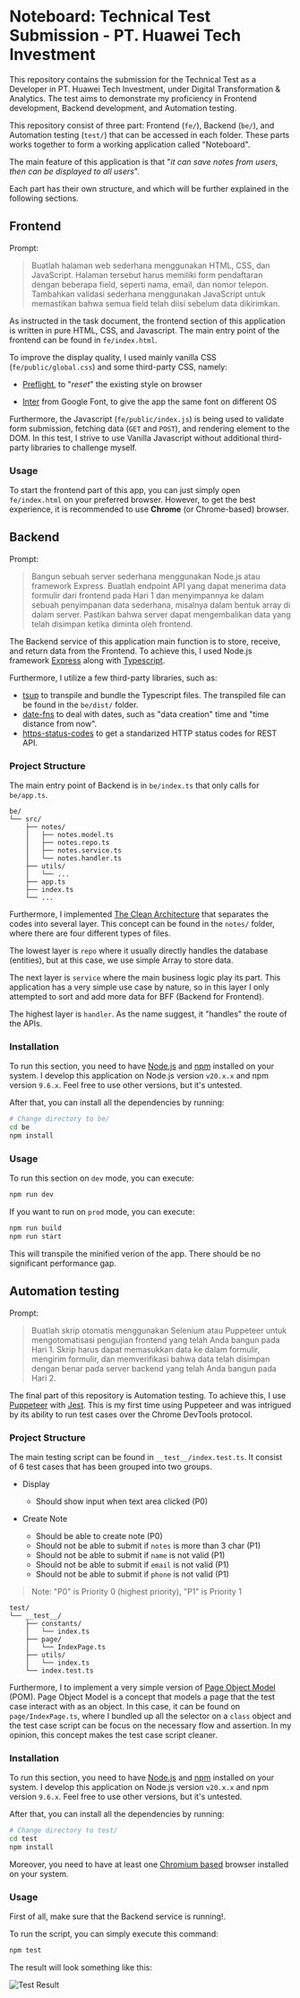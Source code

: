 # Noteboard: Technical Test Submission - PT. Huawei Tech Investment

This repository contains the submission for the Technical Test as a Developer in PT. Huawei Tech Investment, under Digital Transformation & Analytics. The test aims to demonstrate my proficiency in Frontend development, Backend development, and Automation testing.

This repository consist of three part: Frontend (`fe/`), Backend (`be/`), and Automation testing (`test/`) that can be accessed in each folder. These parts works together to form a working application called "Noteboard".

The main feature of this application is that "_it can save notes from users, then can be displayed to all users_".

Each part has their own structure, and which will be further explained in the following sections.

## Frontend

Prompt:

> Buatlah halaman web sederhana menggunakan HTML, CSS, dan JavaScript. Halaman tersebut harus memiliki form pendaftaran dengan beberapa field, seperti nama, email, dan nomor telepon. Tambahkan validasi sederhana menggunakan JavaScript untuk memastikan bahwa semua field telah diisi sebelum data dikirimkan.


As instructed in the task document, the frontend section of this application is written in pure HTML, CSS, and Javascript. The main entry point of the frontend can be found in `fe/index.html`.

To improve the display quality, I used mainly vanilla CSS (`fe/public/global.css`) and some third-party CSS, namely:

- [Preflight](https://tailwindcss.com/docs/preflight), to "_reset_" the existing style on browser

- [Inter](https://fonts.google.com/specimen/Inter) from Google Font, to give the app the same font on different OS

Furthermore, the Javascript (`fe/public/index.js`) is being used to validate form submission, fetching data (`GET` and `POST`), and rendering element to the DOM. In this test, I strive to use Vanilla Javascript without additional third-party libraries to challenge myself.

### Usage

To start the frontend part of this app, you can just simply open `fe/index.html` on your preferred browser. However, to get the best experience, it is recommended to use **Chrome** (or Chrome-based) browser.

## Backend

Prompt:

> Bangun sebuah server sederhana menggunakan Node.js atau framework Express. Buatlah endpoint API yang dapat menerima data formulir dari frontend pada Hari 1 dan menyimpannya ke dalam sebuah penyimpanan data sederhana, misalnya dalam bentuk array di dalam server. Pastikan bahwa server dapat mengembalikan data yang telah disimpan ketika diminta oleh frontend.

The Backend service of this application main function is to store, receive, and return data from the Frontend. To achieve this, I used Node.js framework [Express](https://expressjs.com) along with [Typescript](https://www.typescriptlang.org).

Furthermore, I utilize a few third-party libraries, such as:
 - [tsup](https://github.com/egoist/tsup) to transpile and bundle the Typescript files. The transpiled file can be found in the `be/dist/` folder.
 - [date-fns](https://date-fns.org) to deal with dates, such as "data creation" time and "time distance from now".
 - [https-status-codes](https://github.com/prettymuchbryce/http-status-codes) to get a standarized HTTP status codes for REST API.

### Project Structure

The main entry point of Backend is in `be/index.ts` that only calls for `be/app.ts`.

```
be/
└── src/
    ├── notes/
    │   ├── notes.model.ts
    │   ├── notes.repo.ts
    │   ├── notes.service.ts
    │   └── notes.handler.ts
    ├── utils/
    │   └── ...
    ├── app.ts
    ├── index.ts
    └── ...
```

Furthermore, I implemented [The Clean Architecture](https://blog.cleancoder.com/uncle-bob/2012/08/13/the-clean-architecture.html) that separates the codes into several layer. This concept can be found in the `notes/` folder, where there are four different types of files. 

The lowest layer is `repo` where it usually directly handles the database (entities), but at this case, we use simple Array to store data.

The next layer is `service` where the main business logic play its part. This application has a very simple use case by nature, so in this layer I only attempted to sort and add more data for BFF (Backend for Frontend).

The highest layer is `handler`. As the name suggest, it "handles" the route of the APIs.

### Installation

To run this section, you need to have [Node.js](https://nodejs.org/en) and [npm](https://www.npmjs.com) installed on your system. I develop this application on Node.js version `v20.x.x` and npm version `9.6.x`. Feel free to use other versions, but it's untested.

After that, you can install all the dependencies by running:

```bash
# Change directory to be/
cd be
npm install
```

### Usage

To run this section on `dev` mode, you can execute:

```bash
npm run dev
```

If you want to run on `prod` mode, you can execute:

```bash
npm run build
npm run start
```

This will transpile the minified verion of the app. There should be no significant performance gap.

## Automation testing

Prompt:

> Buatlah skrip otomatis menggunakan Selenium atau Puppeteer untuk mengotomatisasi pengujian frontend yang telah Anda bangun pada Hari 1. Skrip harus dapat memasukkan data ke dalam formulir, mengirim formulir, dan memverifikasi bahwa data telah disimpan dengan benar pada server backend yang telah Anda bangun pada Hari 2.

The final part of this repository is Automation testing. To achieve this, I use [Puppeteer](https://pptr.dev) with [Jest](https://jestjs.io). This is my first time using Puppeteer and was intrigued by its ability to run test cases over the Chrome DevTools protocol.

### Project Structure

The main testing script can be found in `__test__/index.test.ts`. It consist of 6 test cases that has been grouped into two groups.

- Display
  - Should show input when text area clicked (P0)

- Create Note
  - Should be able to create note (P0)
  - Should not be able to submit if `notes` is more than 3 char (P1)
  - Should not be able to submit if `name` is not valid (P1)
  - Should not be able to submit if `email` is not valid (P1)
  - Should not be able to submit if `phone` is not valid (P1)

> Note: "P0" is Priority 0 (highest priority), "P1" is Priority 1

```
test/
└── __test__/
    ├── constants/
    │   └── index.ts
    ├── page/
    │   └── IndexPage.ts
    ├── utils/
    │   └── index.ts
    └── index.test.ts
```    

Furthermore, I to implement a very simple version of [Page Object Model](https://www.selenium.dev/documentation/test_practices/encouraged/page_object_models/) (POM). Page Object Model is a concept that models a page that the test case interact with as an object. In this case, it can be found on `page/IndexPage.ts`, where I bundled up all the selector on a `class` object and the test case script can be focus on the necessary flow and assertion. In my opinion, this concept makes the test case script cleaner.

### Installation

To run this section, you need to have [Node.js](https://nodejs.org/en) and [npm](https://www.npmjs.com) installed on your system. I develop this application on Node.js version `v20.x.x` and npm version `9.6.x`. Feel free to use other versions, but it's untested.

After that, you can install all the dependencies by running:

```bash
# Change directory to test/
cd test
npm install
```

Moreover, you need to have at least one [Chromium based](https://www.google.com/chrome/) browser installed on your system.

### Usage

First of all, make sure that the Backend service is running!.

To run the script, you can simply execute this command:

```bash
npm test
```

The result will look something like this:

![Test Result](test-result.png)